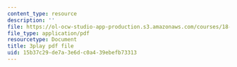 ```yaml
---
content_type: resource
description: ''
file: https://ol-ocw-studio-app-production.s3.amazonaws.com/courses/18-01sc-single-variable-calculus-fall-2010/15b37c29de7a3e6dc0a439ebefb73313_MK_0QHbUnIA.pdf
file_type: application/pdf
resourcetype: Document
title: 3play pdf file
uid: 15b37c29-de7a-3e6d-c0a4-39ebefb73313
---
```

